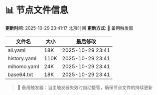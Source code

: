 # 📊 节点文件信息

**更新时间**: 2025-10-29 23:41:17 北京时间
**更新方式**: 🔄 备用触发器

| 文件名 | 大小 | 最后修改 |
|--------|------|----------|
| all.yaml | 18K | 2025-10-29 23:41 |
| history.yaml | 110K | 2025-10-29 23:41 |
| mihomo.yaml | 24K | 2025-10-29 23:41 |
| base64.txt | 18K | 2025-10-29 23:41 |

> 🔄 备用触发器：当主触发器失效时自动接管，确保节点文件的持续更新
